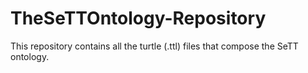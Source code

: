 # TheSeTTOntology-Repository
This repository contains all the turtle (.ttl) files that compose the SeTT ontology.
